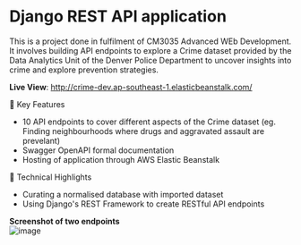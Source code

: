 # Django REST API application 
This is a project done in fulfilment of CM3035 Advanced WEb Development. It involves building API endpoints to explore a Crime dataset provided by the Data Analytics Unit of the Denver Police Department to uncover insights into crime and explore prevention strategies.

**Live View**: http://crime-dev.ap-southeast-1.elasticbeanstalk.com/

📢 Key Features
- 10 API endpoints to cover different aspects of the Crime dataset (eg. Finding neighbourhoods where drugs and aggravated assault are prevelant)
- Swagger OpenAPI formal documentation
- Hosting of application through AWS Elastic Beanstalk

🤖 Technical Highlights
- Curating a normalised database with imported dataset
- Using Django's REST Framework to create RESTful API endpoints

**Screenshot of two endpoints** <br>
![image](https://github.com/user-attachments/assets/9ef41b46-4a2e-4346-bad0-e3b941b2456e)
